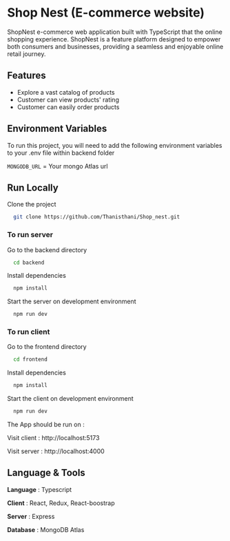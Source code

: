 # Shop Nest (E-commerce website)

ShopNest e-commerce web application built with TypeScript that the online shopping experience. ShopNest is a feature platform designed to empower both consumers and businesses, providing a seamless and enjoyable online retail journey.

## Features

- Explore a vast catalog of products
- Customer can view products' rating
- Customer can easily order products

## Environment Variables

To run this project, you will need to add the following environment variables to your .env file within backend folder

`MONGODB_URL` = Your mongo Atlas url

## Run Locally

Clone the project

```bash
  git clone https://github.com/Thanisthani/Shop_nest.git
```

### To run server

Go to the backend directory

```bash
  cd backend
```

Install dependencies

```bash
  npm install
```

Start the server on development environment

```bash
  npm run dev
```

### To run client

Go to the frontend directory

```bash
  cd frontend
```

Install dependencies

```bash
  npm install
```

Start the client on development environment

```bash
  npm run dev
```

The App should be run on :

Visit client : http://localhost:5173

Visit server : http://localhost:4000

## Language & Tools

**Language** : Typescript

**Client** : React, Redux, React-boostrap

**Server** : Express

**Database** : MongoDB Atlas
